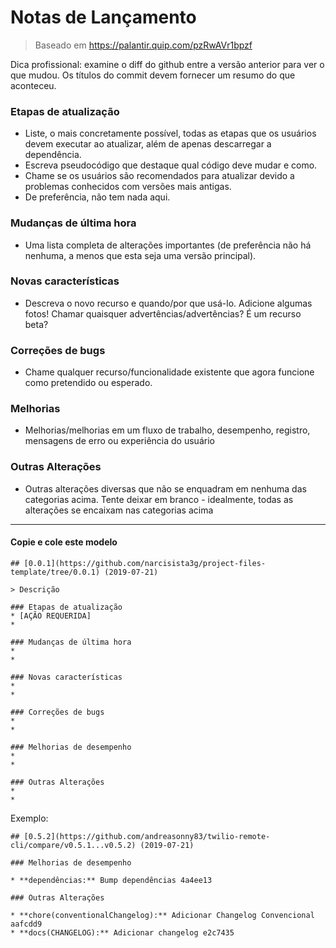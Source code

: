 # Notas de Lançamento

> Baseado em https://palantir.quip.com/pzRwAVr1bpzf

Dica profissional: examine o diff do github entre a versão anterior para ver o que mudou. Os títulos do commit devem fornecer um resumo do que aconteceu.

### Etapas de atualização

- Liste, o mais concretamente possível, todas as etapas que os usuários devem executar ao atualizar, além de apenas descarregar a dependência.
- Escreva pseudocódigo que destaque qual código deve mudar e como.
- Chame se os usuários são recomendados para atualizar devido a problemas conhecidos com versões mais antigas.
- De preferência, não tem nada aqui.

### Mudanças de última hora

- Uma lista completa de alterações importantes (de preferência não há nenhuma, a menos que esta seja uma versão principal).

### Novas características

- Descreva o novo recurso e quando/por que usá-lo. Adicione algumas fotos! Chamar quaisquer advertências/advertências? É um recurso beta?

### Correções de bugs

- Chame qualquer recurso/funcionalidade existente que agora funcione como pretendido ou esperado.

### Melhorias

- Melhorias/melhorias em um fluxo de trabalho, desempenho, registro, mensagens de erro ou experiência do usuário

### Outras Alterações

- Outras alterações diversas que não se enquadram em nenhuma das categorias acima. Tente deixar em branco - idealmente, todas as alterações se encaixam nas categorias acima

------

#### Copie e cole este modelo

```remarcação
## [0.0.1](https://github.com/narcisista3g/project-files-template/tree/0.0.1) (2019-07-21)

> Descrição

### Etapas de atualização
* [AÇÃO REQUERIDA]
*

### Mudanças de última hora
*
*

### Novas características
*
*

### Correções de bugs
*
*

### Melhorias de desempenho
*
*

### Outras Alterações
*
*
```

Exemplo:

```remarcação
## [0.5.2](https://github.com/andreasonny83/twilio-remote-cli/compare/v0.5.1...v0.5.2) (2019-07-21)

### Melhorias de desempenho

* **dependências:** Bump dependências 4a4ee13

### Outras Alterações

* **chore(conventionalChangelog):** Adicionar Changelog Convencional aafcdd9
* **docs(CHANGELOG):** Adicionar changelog e2c7435
```
